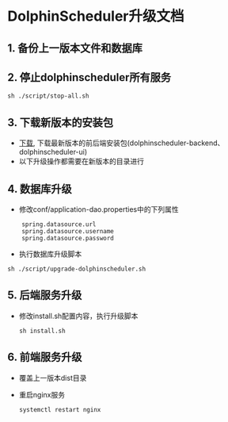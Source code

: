 
# DolphinScheduler升级文档

## 1. 备份上一版本文件和数据库

## 2. 停止dolphinscheduler所有服务

 `sh ./script/stop-all.sh`

## 3. 下载新版本的安装包

- [下载](https://dolphinscheduler.apache.org/zh-cn/download/1.2.0), 下载最新版本的前后端安装包(dolphinscheduler-backend、dolphinscheduler-ui)
- 以下升级操作都需要在新版本的目录进行

## 4. 数据库升级
- 修改conf/application-dao.properties中的下列属性

```
    spring.datasource.url
    spring.datasource.username
    spring.datasource.password
```

- 执行数据库升级脚本

`sh ./script/upgrade-dolphinscheduler.sh`

## 5. 后端服务升级

- 修改install.sh配置内容，执行升级脚本
  
  `sh install.sh`

## 6. 前端服务升级
- 覆盖上一版本dist目录
- 重启nginx服务
  
    `systemctl restart nginx`

